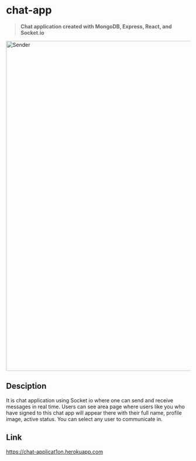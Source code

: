 # chat-app
> **Chat application created with MongoDB, Express, React, and Socket.io**

<img src="https://user-images.githubusercontent.com/44903532/147502815-cca8861a-7dca-4174-9cf0-25e9cd5b16ba.gif" alt="Sender" width = "900px">

##  **Desciption**

It is chat application using Socket io where one can send and receive messages in real time. Users can see area page where users like you who have signed to this chat app will appear there with their full name, profile image, active status. You can select any user to communicate in.

##  **Link**
https://chat-applicat1on.herokuapp.com
